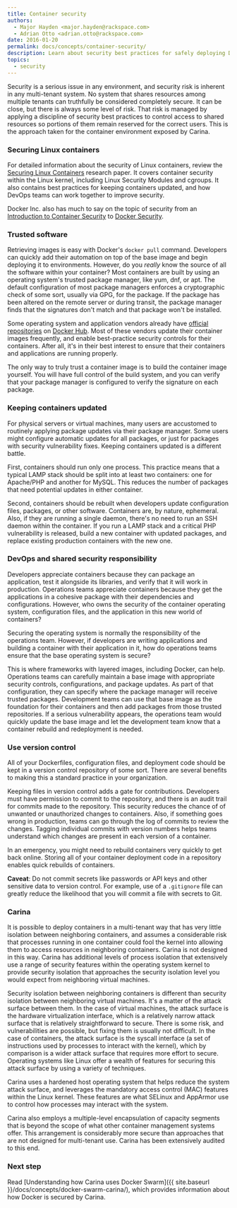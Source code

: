 ```yaml
---
title: Container security
authors:
  - Major Hayden <major.hayden@rackspace.com>
  - Adrian Otto <adrian.otto@rackspace.com>
date: 2016-01-20
permalink: docs/concepts/container-security/
description: Learn about security best practices for safely deploying Docker applications
topics:
  - security
---
```


Security is a serious issue in any environment, and security risk is inherent in any multi-tenant system. No system that shares resources among multiple tenants can truthfully be considered completely secure. It can be close, but there is always some level of risk. That risk is managed by applying a discipline of security best practices to control access to shared resources so portions of them remain reserved for the correct users. This is the approach taken for the container environment exposed by Carina.

### Securing Linux containers

For detailed information about the security of Linux containers, review the [Securing Linux Containers](https://major.io/2015/08/14/research-paper-securing-linux-containers/) research paper. It covers container security within the Linux kernel, including Linux Security Modules and cgroups. It also contains best practices for keeping containers updated, and how DevOps teams can work together to improve security.

Docker Inc. also has much to say on the topic of security from an [Introduction to Container Security](https://d3oypxn00j2a10.cloudfront.net/assets/img/Docker%20Security/WP_Intro_to_container_security_03.20.2015.pdf) to [Docker Security](https://docs.docker.com/engine/articles/security/).

### Trusted software

Retrieving images is easy with Docker's `docker pull` command. Developers can quickly add their automation on top of the base image and begin deploying it to environments. However, do you _really_ know the source of all the software within your container? Most containers are built by using an operating system's trusted package manager, like yum, dnf, or apt. The default configuration of most package managers enforces a cryptographic check of some sort, usually via GPG, for the package. If the package has been altered on the remote server or during transit, the package manager finds that the signatures don't match and that package won't be installed.

Some operating system and application vendors already have [official repositories](https://hub.docker.com/explore/) on [Docker Hub](https://hub.docker.com). Most of these vendors update their container images frequently, and enable best-practice security controls for their containers. After all, it's in their best interest to ensure that their containers and applications are running properly.

The only way to truly trust a container image is to build the container image yourself. You will have full control of the build system, and you can verify that your package manager is configured to verify the signature on each package.

### Keeping containers updated

For physical servers or virtual machines, many users are accustomed to routinely applying package updates via their package manager. Some users might configure automatic updates for all packages, or just for packages with security vulnerability fixes. Keeping containers updated is a different battle.

First, containers should run only one process. This practice means that a typical LAMP stack should be split into at least two containers: one for Apache/PHP and another for MySQL. This reduces the number of packages that need potential updates in either container.

Second, containers should be rebuilt when developers update configuration files, packages, or other software. Containers are, by nature, ephemeral. Also, if they are running a single daemon, there's no need to run an SSH daemon within the container. If you run a LAMP stack and a critical PHP vulnerability is released, build a new container with updated packages, and replace existing production containers with the new one.

### DevOps and shared security responsibility

Developers appreciate containers because they can package an application, test it alongside its libraries, and verify that it will work in production. Operations teams appreciate containers because they get the applications in a cohesive package with their dependencies and configurations. However, who owns the security of the container operating system, configuration files, and the application in this new world of containers?

Securing the operating system is normally the responsibility of the operations team. However, if developers are writing applications and building a container with their application in it, how do operations teams ensure that the base operating system is secure?

This is where frameworks with layered images, including Docker, can help. Operations teams can carefully maintain a base image with appropriate security controls, configurations, and package updates. As part of that configuration, they can specify where the package manager will receive trusted packages. Development teams can use that base image as the foundation for their containers and then add packages from those trusted repositories. If a serious vulnerability appears, the operations team would quickly update the base image and let the development team know that a container rebuild and redeployment is needed.

### Use version control

All of your Dockerfiles, configuration files, and deployment code should be kept in a version control repository of some sort. There are several benefits to making this a standard practice in your organization.

Keeping files in version control adds a gate for contributions. Developers must have permission to commit to the repository, and there is an audit trail for commits made to the repository. This security reduces the chance of of unwanted or unauthorized changes to containers. Also, if something goes wrong in production, teams can go through the log of commits to review the changes. Tagging individual commits with version numbers helps teams understand which changes are present in each version of a container.

In an emergency, you might need to rebuild containers very quickly to get back online. Storing all of your container deployment code in a repository enables quick rebuilds of containers.

**Caveat**: Do not commit secrets like passwords or API keys and other sensitive data to version control. For example, use of a `.gitignore` file can greatly reduce the likelihood that you will commit a file with secrets to Git.

### Carina

It is possible to deploy containers in a multi-tenant way that has very little isolation between neighboring containers, and assumes a considerable risk that processes running in one container could fool the kernel into allowing them to access resources in neighboring containers. Carina is not designed in this way. Carina has additional levels of process isolation that extensively use a range of security features within the operating system kernel to provide security isolation that approaches the security isolation level you would expect from neighboring virtual machines.

Security isolation between neighboring containers is different than security isolation between neighboring virtual machines. It's a matter of the attack surface between them. In the case of virtual machines, the attack surface is the hardware virtualization interface, which is a relatively narrow attack surface that is relatively straightforward to secure. There is some risk, and vulnerabilities are possible, but fixing them is usually not difficult. In the case of containers, the attack surface is the syscall interface (a set of instructions used by processes to interact with the kernel), which by comparison is a wider attack surface that requires more effort to secure. Operating systems like Linux offer a wealth of features for securing this attack surface by using a variety of techniques.

Carina uses a hardened host operating system that helps reduce the system attack surface, and leverages the mandatory access control (MAC) features within the Linux kernel. These features are what SELinux and AppArmor use to control how processes may interact with the system.

Carina also employs a multiple-level encapsulation of capacity segments that is beyond the scope of what other container management systems offer. This arrangement is considerably more secure than approaches that are not designed for multi-tenant use. Carina has been extensively audited to this end.

### Next step

Read [Understanding how Carina uses Docker Swarm]({{ site.baseurl }}/docs/concepts/docker-swarm-carina/), which provides information about how Docker is secured by Carina.
